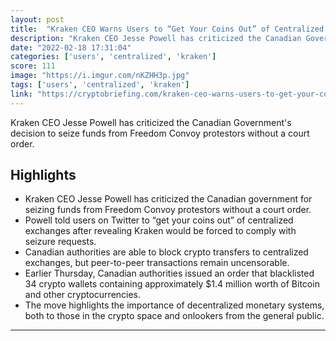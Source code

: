 ```yaml
---
layout: post
title:  "Kraken CEO Warns Users to “Get Your Coins Out” of Centralized Exchanges"
description: "Kraken CEO Jesse Powell has criticized the Canadian Government's decision to seize funds from Freedom Convoy protestors without a court order."
date: "2022-02-18 17:31:04"
categories: ['users', 'centralized', 'kraken']
score: 111
image: "https://i.imgur.com/nKZHH3p.jpg"
tags: ['users', 'centralized', 'kraken']
link: "https://cryptobriefing.com/kraken-ceo-warns-users-to-get-your-coins-out-of-centralized-exchanges/"
---
```


Kraken CEO Jesse Powell has criticized the Canadian Government's decision to seize funds from Freedom Convoy protestors without a court order.

## Highlights

- Kraken CEO Jesse Powell has criticized the Canadian government for seizing funds from Freedom Convoy protestors without a court order.
- Powell told users on Twitter to “get your coins out” of centralized exchanges after revealing Kraken would be forced to comply with seizure requests.
- Canadian authorities are able to block crypto transfers to centralized exchanges, but peer-to-peer transactions remain uncensorable.
- Earlier Thursday, Canadian authorities issued an order that blacklisted 34 crypto wallets containing approximately $1.4 million worth of Bitcoin and other cryptocurrencies.
- The move highlights the importance of decentralized monetary systems, both to those in the crypto space and onlookers from the general public.

---
